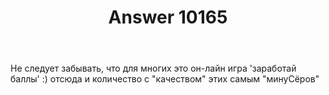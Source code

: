 ﻿---
title: "Answer 10165"
se.owner.user_id: 365640
se.owner.display_name: "Clon OffTimer"
se.owner.link: "https://ru.meta.stackoverflow.com/users/365640/clon-offtimer"
se.answer_id: 10165
se.question_id: 10153
se.post_type: answer
se.score: 1
se.is_accepted: False
---
<p>Не следует забывать, что для многих это он-лайн игра 'заработай баллы' :) отсюда и количество с "качеством" этих самым "минуСёров" </p>
